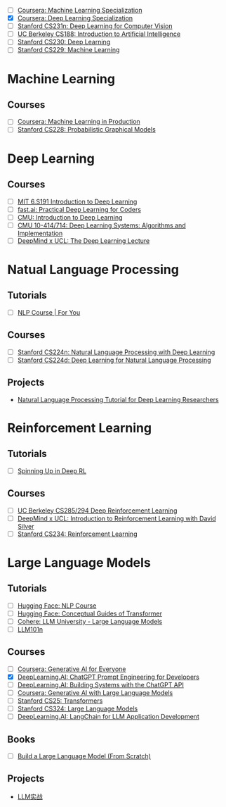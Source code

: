 - [ ] [Coursera: Machine Learning Specialization](https://www.coursera.org/specializations/machine-learning-introduction)
- [x] [Coursera: Deep Learning Specialization](https://www.coursera.org/specializations/deep-learning)
- [ ] [Stanford CS231n: Deep Learning for Computer Vision](https://cs231n.github.io/)
- [ ] [UC Berkeley CS188: Introduction to Artificial Intelligence](https://inst.eecs.berkeley.edu/~cs188)
- [ ] [Stanford CS230: Deep Learning](https://cs230.stanford.edu/lecture/)
- [ ] [Stanford CS229: Machine Learning](https://cs229.stanford.edu/syllabus-fall2022.html)

# Machine Learning

## Courses

- [ ] [Coursera: Machine Learning in Production](https://www.coursera.org/learn/introduction-to-machine-learning-in-production)
- [ ] [Stanford CS228: Probabilistic Graphical Models](https://cs.stanford.edu/~ermon/cs228)

# Deep Learning

## Courses

- [ ] [MIT 6.S191 Introduction to Deep Learning](http://introtodeeplearning.com/)
- [ ] [fast.ai: Practical Deep Learning for Coders](https://course.fast.ai/)
- [ ] [CMU: Introduction to Deep Learning](https://deeplearning.cs.cmu.edu/)
- [ ] [CMU 10-414/714: Deep Learning Systems: Algorithms and Implementation](https://dlsyscourse.org/)
- [ ] [DeepMind x UCL: The Deep Learning Lecture](https://deepmind.com/learning-resources/deep-learning-lecture-series-2020)

# Natual Language Processing

## Tutorials

- [ ] [NLP Course | For You](https://lena-voita.github.io/nlp_course.html)

## Courses

- [ ] [Stanford CS224n: Natural Language Processing with Deep Learning](http://web.stanford.edu/class/cs224n/)
- [ ] [Stanford CS224d: Deep Learning for Natural Language Processing](http://cs224d.stanford.edu/)

## Projects

* [Natural Language Processing Tutorial for Deep Learning Researchers](https://github.com/graykode/nlp-tutorial)

# Reinforcement Learning

## Tutorials

- [ ] [Spinning Up in Deep RL](https://spinningup.openai.com/en/latest/)

## Courses

- [ ] [UC Berkeley CS285/294 Deep Reinforcement Learning](http://rail.eecs.berkeley.edu/deeprlcourse/)
- [ ] [DeepMind x UCL: Introduction to Reinforcement Learning with David Silver](https://deepmind.com/learning-resources/-introduction-reinforcement-learning-david-silver)
- [ ] [Stanford CS234: Reinforcement Learning](http://web.stanford.edu/class/cs234/index.html)

# Large Language Models

## Tutorials

- [ ] [Hugging Face: NLP Course](https://huggingface.co/learn/nlp-course/chapter1/1)
- [ ] [Hugging Face: Conceptual Guides of Transformer](https://huggingface.co/docs/transformers/philosophy)
- [ ] [Cohere: LLM University - Large Language Models](https://cohere.com/llmu)
- [ ] [LLM101n](https://github.com/karpathy/LLM101n)

## Courses

- [ ] [Coursera: Generative AI for Everyone](https://www.coursera.org/learn/generative-ai-for-everyone)
- [x] [DeepLearning.AI: ChatGPT Prompt Engineering for Developers](https://www.deeplearning.ai/short-courses/chatgpt-prompt-engineering-for-developers/)
- [ ] [DeepLearning.AI: Building Systems with the ChatGPT API](https://www.deeplearning.ai/short-courses/building-systems-with-chatgpt/)
- [ ] [Coursera: Generative AI with Large Language Models](https://www.coursera.org/learn/generative-ai-with-llms)
- [ ] [Stanford CS25: Transformers](https://web.stanford.edu/class/cs25/)
- [ ] [Stanford CS324: Large Language Models](https://stanford-cs324.github.io/winter2023/)
- [ ] [DeepLearning.AI: LangChain for LLM Application Development](https://www.deeplearning.ai/short-courses/langchain-for-llm-application-development/)

## Books

- [ ] [Build a Large Language Model (From Scratch)](https://github.com/rasbt/LLMs-from-scratch)

## Projects

* [LLM实战](https://github.com/liguodongiot/llm-action)
